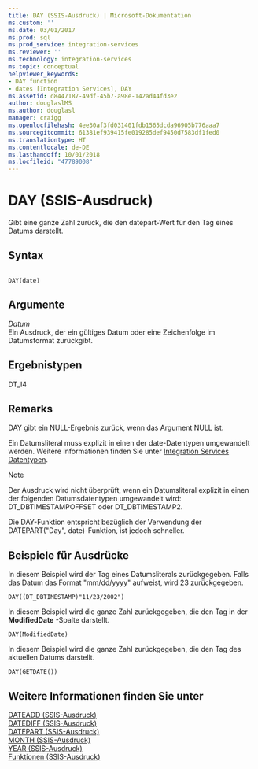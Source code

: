 ```yaml
---
title: DAY (SSIS-Ausdruck) | Microsoft-Dokumentation
ms.custom: ''
ms.date: 03/01/2017
ms.prod: sql
ms.prod_service: integration-services
ms.reviewer: ''
ms.technology: integration-services
ms.topic: conceptual
helpviewer_keywords:
- DAY function
- dates [Integration Services], DAY
ms.assetid: d8447187-49df-45b7-a98e-142ad44fd3e2
author: douglaslMS
ms.author: douglasl
manager: craigg
ms.openlocfilehash: 4ee30af3fd031401fdb1565dcda96905b776aaa7
ms.sourcegitcommit: 61381ef939415fe019285def9450d7583df1fed0
ms.translationtype: HT
ms.contentlocale: de-DE
ms.lasthandoff: 10/01/2018
ms.locfileid: "47789008"
---
```

# <a name="day-ssis-expression"></a>DAY (SSIS-Ausdruck)
  Gibt eine ganze Zahl zurück, die den datepart-Wert für den Tag eines Datums darstellt.  
  
## <a name="syntax"></a>Syntax  
  
```  
  
DAY(date)  
```  
  
## <a name="arguments"></a>Argumente  
 *Datum*  
 Ein Ausdruck, der ein gültiges Datum oder eine Zeichenfolge im Datumsformat zurückgibt.  
  
## <a name="result-types"></a>Ergebnistypen  
 DT_I4  
  
## <a name="remarks"></a>Remarks  
 DAY gibt ein NULL-Ergebnis zurück, wenn das Argument NULL ist.  
  
 Ein Datumsliteral muss explizit in einen der date-Datentypen umgewandelt werden. Weitere Informationen finden Sie unter [Integration Services Datentypen](../../integration-services/data-flow/integration-services-data-types.md).  
  
> [!NOTE]  
>  Der Ausdruck wird nicht überprüft, wenn ein Datumsliteral explizit in einen der folgenden Datumsdatentypen umgewandelt wird: DT_DBTIMESTAMPOFFSET oder DT_DBTIMESTAMP2.  
  
 Die DAY-Funktion entspricht bezüglich der Verwendung der DATEPART("Day", date)-Funktion, ist jedoch schneller.  
  
## <a name="expression-examples"></a>Beispiele für Ausdrücke  
 In diesem Beispiel wird der Tag eines Datumsliterals zurückgegeben. Falls das Datum das Format "mm/dd/yyyy" aufweist, wird 23 zurückgegeben.  
  
```  
DAY((DT_DBTIMESTAMP)"11/23/2002")  
```  
  
 In diesem Beispiel wird die ganze Zahl zurückgegeben, die den Tag in der **ModifiedDate** -Spalte darstellt.  
  
```  
DAY(ModifiedDate)  
```  
  
 In diesem Beispiel wird die ganze Zahl zurückgegeben, die den Tag des aktuellen Datums darstellt.  
  
```  
DAY(GETDATE())  
```  
  
## <a name="see-also"></a>Weitere Informationen finden Sie unter  
 [DATEADD &#40;SSIS-Ausdruck&#41;](../../integration-services/expressions/dateadd-ssis-expression.md)   
 [DATEDIFF &#40;SSIS-Ausdruck&#41;](../../integration-services/expressions/datediff-ssis-expression.md)   
 [DATEPART &#40;SSIS-Ausdruck&#41;](../../integration-services/expressions/datepart-ssis-expression.md)   
 [MONTH &#40;SSIS-Ausdruck&#41;](../../integration-services/expressions/month-ssis-expression.md)   
 [YEAR &#40;SSIS-Ausdruck&#41;](../../integration-services/expressions/year-ssis-expression.md)   
 [Funktionen &#40;SSIS-Ausdruck&#41;](../../integration-services/expressions/functions-ssis-expression.md)  
  
  
